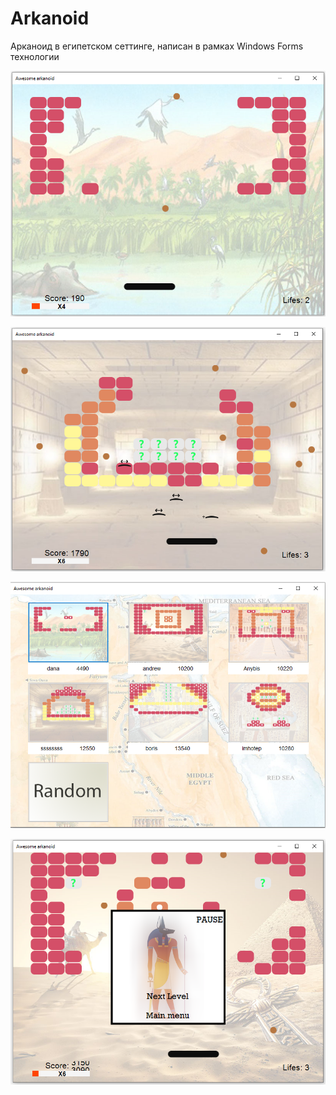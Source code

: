 # Arkanoid

Арканоид в египетском сеттинге, написан в рамках Windows Forms технологии


![Alt text](Screenshots/arkanoid_game_1.png)


![Alt text](Screenshots/arkanoid_game_2.png)


![Alt text](Screenshots/arkanoid_mainScreen.png)


![Alt text](Screenshots/arkanoid_pauseScreen.png)
